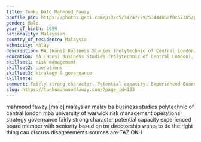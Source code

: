 ```yaml
---
title: Tunku Dato Mahmood Fawzy
profile_pic: https://photos.geni.com/p13/c5/34/47/29/53444858f8c57305/photo-7079_2__medium.jpg
gender: Male
year_of_birth: 1959
nationality: Malaysian
country_of_residence: Malaysia
ethnicity: Malay
description: BA (Hons) Business Studies (Polytechnic of Central London), MBA (University of Warwick), Risk Management, Operations, Strategy & Governance
education: BA (Hons) Business Studies (Polytechnic of Central London), MBA (University of Warwick)
skillset1: risk management
skillset2: operations
skillset3: strategy & governance
skillset4:
comment: Fairly strong character. Potential capacity. Experienced Board member with seniority. Based on TM Directorship, wants to do the right thing, can discuss disagreements (sources are TAZ, OKH). 
slug: https://tunkumahmoodfawzy.com/?page_id=133
---
```


mahmood fawzy [male] malaysian malay ba business studies polytechnic of central london mba university of warwick risk management operations strategy governance fairly strong character potential capacity experienced board member with seniority based on tm directorship wants to do the right thing can discuss disagreements sources are TAZ OKH